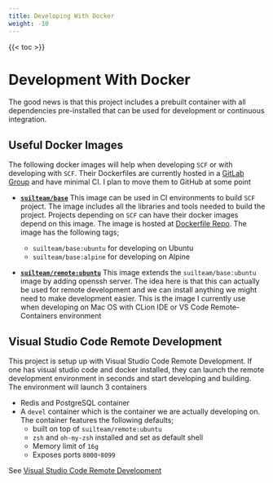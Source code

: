 ```yaml
---
title: Developing With Docker
weight: -10
---
```


{{< toc >}}

# Development With Docker
The good news is that this project includes a prebuilt container with all dependencies pre-installed that can be used for development or continuous integration.
## Useful Docker Images
The following docker images will help when developing `SCF` or with developing with `SCF`. Their Dockerfiles are currently hosted in a [GitLab Group](https://gitlab.com/sw-devel/images) and have minimal CI. I plan to move them to GitHub at some point

- **[`suilteam/base`](https://hub.docker.com/r/suilteam/base)**
  This image can be used in CI environments to build `SCF` project. The image includes all the libraries and tools needed to build the project. Projects depending on `SCF` can have their docker images depend on this image. The image is hosted at [Dockerfile Repo](https://gitlab.com/sw-devel/images/base). The image has the following tags;
  - `suilteam/base:ubuntu` for developing on Ubuntu
  - `suilteam/base:alpine` for developing on Alpine

- **[`suilteam/remote:ubuntu`](https://hub.docker.com/r/suilteam/remote)**
  This image extends the `suilteam/base:ubuntu` image by adding openssh server. The idea here is that this can actually be used for remote development and we can install anything we might need to make development easier. This is the image I currently use when developing on Mac OS with CLion IDE or VS Code Remote-Containers environment

## Visual Studio Code Remote Development
This project is setup up with Visual Studio Code Remote Development. If one has visual studio code and docker installed, they can launch the remote development environment in seconds and start developing and building.
The environment will launch 3 containers
- Redis and PostgreSQL container
- A `devel` container which is the container we are actually developing on. The container features the following defaults;
  - built on top of `suilteam/remote:ubuntu` 
  - `zsh` and `oh-my-zsh` installed and set as default shell
  - Memory limit of `16g`
  - Exposes ports `8000`-`8099`

See [Visual Studio Code Remote Development](https://code.visualstudio.com/docs/remote/remote-overview)